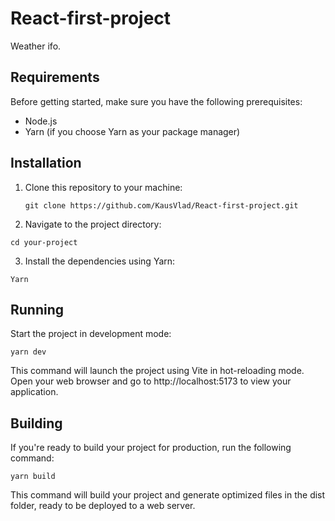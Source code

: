 # React-first-project

Weather ifo.

## Requirements

Before getting started, make sure you have the following prerequisites:

- Node.js
- Yarn (if you choose Yarn as your package manager)

## Installation

1. Clone this repository to your machine:

   ```shell
   git clone https://github.com/KausVlad/React-first-project.git
   ```

2. Navigate to the project directory:

`cd your-project`

3. Install the dependencies using Yarn:

`Yarn`

## Running

Start the project in development mode:

`yarn dev`

This command will launch the project using Vite in hot-reloading mode. Open your
web browser and go to http://localhost:5173 to view your application.

## Building

If you're ready to build your project for production, run the following command:

`yarn build`

This command will build your project and generate optimized files in the dist
folder, ready to be deployed to a web server.
